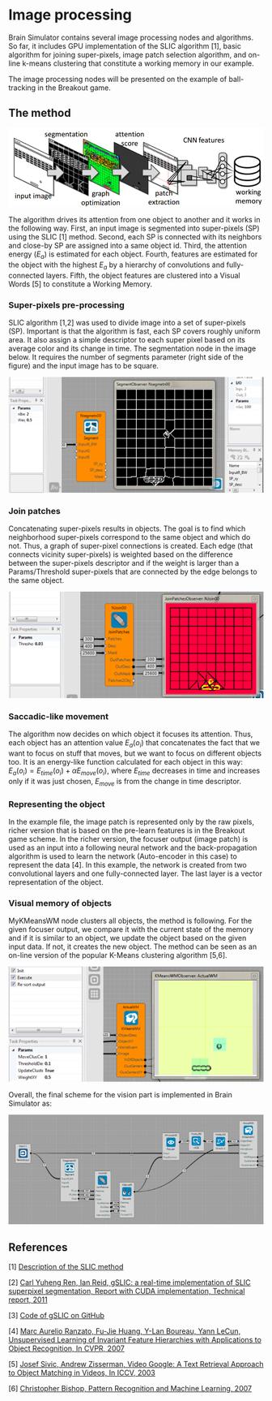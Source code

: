 


# Image processing

Brain Simulator contains several image processing nodes and algorithms. So far, it includes GPU implementation of the SLIC algorithm [1], basic algorithm for joining super-pixels, image patch selection algorithm, and on-line k-means clustering that constitute a working memory in our example.

The image processing nodes will be presented on the example of ball-tracking in the Breakout game.


## The method

![](img_examples/vision_scheme.PNG)

The algorithm drives its attention from one object to another and it works in the following way. First,  an  input  image  is  segmented  into  super-pixels  (SP)  using the SLIC [1] method.   Second,  each SP is connected with its neighbors and close-by SP are assigned into a same object id. Third, the attention energy ($E_a$) is estimated for  each  object.   Fourth,  features  are  estimated  for  the  object with  the  highest $E_a$ by  a  hierarchy  of  convolutions  and  fully-connected layers.  Fifth, the object features are clustered into a Visual Words [5] to constitute a Working Memory.

### Super-pixels pre-processing
 SLIC algorithm [1,2] was used to divide image into a set of super-pixels (SP). Important is that the algorithm is fast, each SP covers roughly uniform area. It also assign a simple descriptor to each super pixel based on its average color and its change in time.
The segmentation node in the image below. It requires the number of segments parameter (right side of the figure) and the input image has to be square.

![](img_examples/vison_seg_scheme.PNG)

### Join patches
Concatenating super-pixels results in objects. The goal is to find which neighborhood super-pixels correspond to the same object and which do not. Thus, a graph of super-pixel connections is created. Each edge (that connects vicinity super-pixels) is weighted based on the difference between the super-pixels descriptor and if the weight is larger than a Params/Threshold super-pixels that are connected by the edge belongs to the same object.

![](img_examples/vison_join_scheme.PNG)

### Saccadic-like movement
The algorithm now decides on which object it focuses its attention. Thus, each object has an attention value $E_{a}(o_i)$ that concatenates the fact that we want to focus on stuff that moves, but we want to focus on different objects too. It is an energy-like function calculated for each object in this way: $E_{a}(o_i) = E_{time}(o_i) + \alpha E_{move}(o_i)$, where $E_{time}$ decreases in time and increases only if it was just chosen, $E_{move}$ is from the change in time descriptor.

### Representing the object
In the example file, the image patch is represented only by the raw pixels, richer version that is based on the pre-learn features is in the Breakout game scheme. In the richer version, the focuser output (image patch) is used as an input into a following neural network and the back-propagation algorithm is used to learn the network (Auto-encoder in this case) to represent the data [4]. In this example, the network is created from two convolutional layers and one fully-connected layer. The last layer is a vector representation of the object.

### Visual memory of objects
MyKMeansWM node clusters all objects, the method is following. For the given focuser output, we compare it with the current state of the memory and if it is similar to an object, we update the object based on the given input data. If not, it creates the new object. The method can be seen as an on-line version of the popular K-Means clustering algorithm [5,6].


![](img_examples/vison_kmeans_scheme.PNG)


Overall, the final scheme for the vision part is implemented in Brain Simulator as:

![Node in project](img_examples/vison_all_scheme.png)

## References

 [1] [Description of the SLIC method](http://ivrg.epfl.ch/research/superpixels)

 [2] [Carl Yuheng Ren, Ian Reid, gSLIC: a real-time implementation of SLIC superpixel
segmentation, Report with CUDA implementation, Technical report, 2011](http://www.robots.ox.ac.uk/~carl/papers/gSLIC_report.pdf)

 [3] [Code of gSLIC on GitHub](https://github.com/painnick/gSLIC)

 [4]  [Marc Aurelio Ranzato, Fu-Jie Huang, Y-Lan Boureau, Yann LeCun, Unsupervised Learning of Invariant Feature Hierarchies with Applications to Object Recognition, In CVPR, 2007](http://yann.lecun.com/exdb/publis/pdf/ranzato-cvpr-07.pdf)

 [5] [Josef Sivic, Andrew  Zisserman, Video Google: A Text Retrieval Approach to Object Matching in Videos, In ICCV, 2003](http://www.robots.ox.ac.uk/~vgg/publications/papers/sivic03.pdf)

 [6] [Christopher Bishop, Pattern Recognition and Machine Learning, 2007](http://research.microsoft.com/en-us/um/people/cmbishop/prml/)
